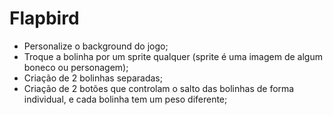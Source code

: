 # Flapbird

- Personalize o background do jogo;
- Troque a bolinha por um sprite qualquer (sprite é uma imagem de algum boneco ou personagem);
- Criação de 2 bolinhas separadas;
- Criação de 2 botões que controlam o salto das bolinhas de forma individual, e cada bolinha tem um peso diferente;